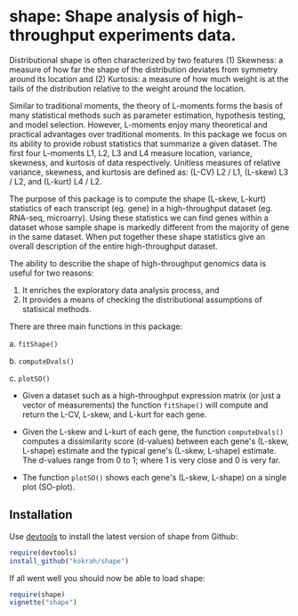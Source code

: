 shape: Shape analysis of high-throughput experiments data.
==========================================================

Distributional shape is often characterized by 
two features 
(1) Skewness: a measure of how far the
shape of the distribution deviates from symmetry
around its location and 
(2) Kurtosis: a measure of how much
weight is at the tails of the distribution relative 
to the weight around the location.

Similar to traditional moments,
the theory of L-moments
forms the basis of many statistical methods 
such as parameter estimation, hypothesis testing, 
and model selection. However, L-moments enjoy 
many theoretical and practical advantages over
traditional moments.
In this package we focus on its ability to
provide robust statistics that summarize a given 
dataset.
The first four L-moments L1, L2, L3 
and L4 measure location, variance,
skewness, and kurtosis of data respectively. 
Unitless measures of relative variance, skewness,
and kurtosis are defined as: 
(L-CV) L2 / L1, 
(L-skew) L3 / L2,
and 
(L-kurt) L4 / L2.

The purpose of this package is to compute
the shape (L-skew, L-kurt) statistics of each 
transcript (eg. gene) 
in a high-throughput dataset (eg. RNA-seq, microarry).
Using these statistics we can find
genes within a dataset
whose sample shape is markedly different from 
the majority of gene in the same dataset. 
When put together these shape statistics give an overall
description of the entire high-throughput dataset.

The ability to describe the shape of high-throughput
genomics data is useful for two reasons: 
1. It enriches the exploratory data analysis process, and
2. It provides a means of checking the distributional 
assumptions of statisical methods.

There are three main functions in this package:

a. `fitShape()`

b. `computeDvals()`

c. `plotSO()`

* Given a dataset such as a high-throughput expression matrix 
  (or just a vector of measurements) the function `fitShape()`
  will compute and return the L-CV, L-skew, and L-kurt for each gene.

* Given the L-skew and L-kurt of each gene, the 
  function `computeDvals()` computes a dissimilarity 
  score (d-values) between each gene's (L-skew, L-shape) estimate 
  and the typical gene's (L-skew, L-shape) estimate. 
  The d-values range from 0 to 1; where 1 is very close and 
  0 is very far.

* The function `plotSO()` shows 
  each gene's (L-skew, L-shape) on a single plot (SO-plot). 


## Installation

Use [devtools](https://github.com/hadley/devtools) to install the latest
version of shape from Github:

```r
require(devtools)
install_github("kokrah/shape")
```

If all went well you should now be able to load shape:
```r
require(shape)
vignette("shape")
```